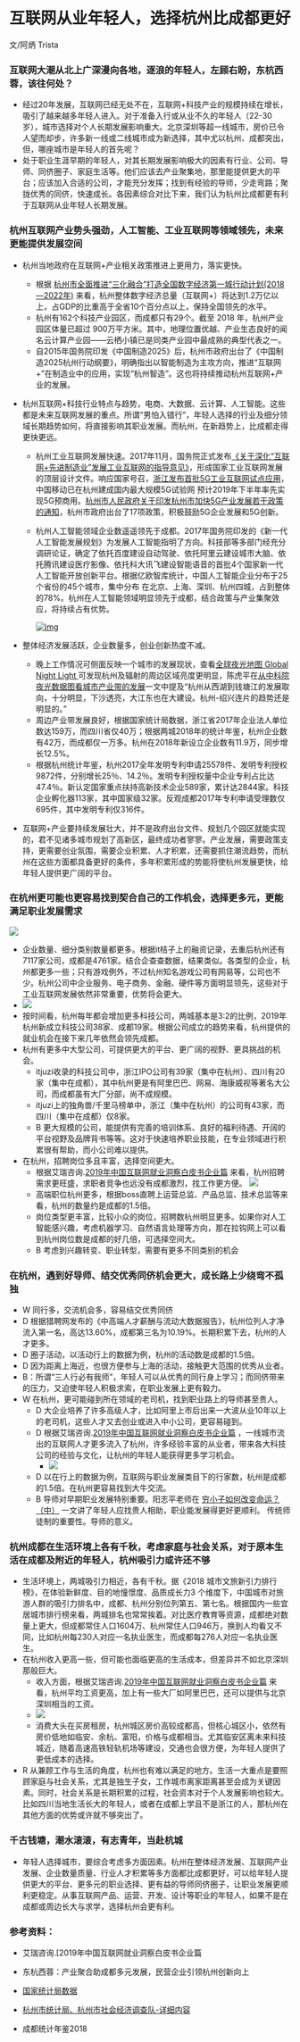 # 互联网从业年轻人，选择杭州比成都更好

文/阿炳 Trista

### 互联网大潮从北上广深漫向各地，逐浪的年轻人，左顾右盼，东杭西蓉，该往何处？



- 经过20年发展，互联网已经无处不在，互联网+科技产业的规模持续在增长，吸引了越来越多年轻人进入。对于准备入行或从业不久的年轻人（22-30岁），城市选择对个人长期发展影响重大。北京深圳等超一线城市，房价已令人望而却步，许多新一线或二线城市成为新选择，其中尤以杭州、成都突出，但，哪座城市是年轻人的首先呢？
- 处于职业生涯早期的年轻人，对其长期发展影响极大的因素有行业、公司、导师、同侪圈子、家庭生活等。他们应该去产业聚集地，那里能提供更大的平台；应该加入合适的公司，才能充分发挥；找到有经验的导师，少走弯路；聚拢优秀的同侪，快速成长。各因素综合对比下来，我们认为杭州比成都更有利于互联网从业年轻人长期发展。



### 杭州互联网产业势头强劲，人工智能、工业互联网等领域领先，未来更能提供发展空间



- 杭州当地政府在互联网+产业相关政策推进上更用力，落实更快。

  - 根据 [杭州市全面推进“三化融合”打造全国数字经济第一城行动计划(2018—2022年)](http://www.hzjxw.gov.cn/hz/web/ShowInfo_File.asp?ID=55728&TypeID=6&FileID=100) 来看，杭州整体数字经济总量（互联网+）将达到1.2万亿以上，占GDP的比重高于全省10个百分点以上，保持全国领先的水平。
  - 杭州有162个科技产业园区，而成都只有29个。截至 2018 年，杭州产业园区体量已超过 900万平方米。其中，地理位置优越、产业生态良好的闻名云计算产业园——云栖小镇已是同类产业园中最成熟的典型代表之一。
  - 自2015年国务院印发《中国制造2025》后，杭州市政府出台了《中国制造2025杭州行动纲要》，明确指出以智能制造为主攻方向，推进“互联网+”在制造业中的应用，实现“杭州智造”。这也将持续推动杭州互联网+产业的发展。

- 杭州互联网+科技行业特点与趋势，电商、大数据、云计算、人工智能。这些都是未来互联网发展的重点。所谓“男怕入错行”，年轻人选择的行业及细分领域长期趋势如何，将直接影响其职业发展。而杭州，在新趋势上，比成都走得更快更远。

  - 杭州工业互联网发展快速。2017年11月，国务院正式发布[《关于深化“互联网+先进制造业”发展工业互联网的指导意见》](http://www.gov.cn/xinwen/2017-11/27/content_5242603.htm)，形成国家工业互联网发展的顶层设计文件。响应国家号召，[浙江发布首批5G工业互联网试点应用](http://www.xinhuanet.com/info/2019-03/29/c_137932264.htm)，中国移动已在杭州建成国内最大规模5G试验网 预计2019年下半年率先实现5G预商用。[杭州市人民政府关于印发杭州市加快5G产业发展若干政策的通知](http://www.hzjxw.gov.cn/hz/web/ShowInfo_File.asp?ID=58280&TypeID=6&FileID=100)，杭州市政府出台了17项政策，积极鼓励5G企业发展和5G创新。

  - 杭州人工智能领域企业数遥遥领先于成都。2017年国务院印发的《新一代人工智能发展规划》为发展人工智能指明了方向。科技部等多部门经充分调研论证，确定了依托百度建设自动驾驶、依托阿里云建设城市大脑、依托腾讯建设医疗影像、依托科大讯飞建设智能语音的首批4个国家新一代人工智能开放创新平台。根据亿欧智库统计，中国人工智能企业分布于25个省份的45个城市，集中分布 在北京、上海、深圳、杭州四城，占到整体的78%。杭州在人工智能领域明显领先于成都，结合政策与产业集聚效应，将持续占有优势。

    

    [![img](https://camo.githubusercontent.com/4dc9f34b9171d4b27736c0596070d54c1f58345e/68747470733a2f2f73322e617831782e636f6d2f323031392f30362f32352f5a5a6b72336e2e706e67)](https://camo.githubusercontent.com/4dc9f34b9171d4b27736c0596070d54c1f58345e/68747470733a2f2f73322e617831782e636f6d2f323031392f30362f32352f5a5a6b72336e2e706e67)

- 整体经济发展活跃，企业数量多，创业创新热度不减。
  - 晚上工作情况可侧面反映一个城市的发展现状，查看[全球夜光地图 Global Night Light ](http://story.ceode.ac.cn:1809/image/night_light1/)可发现杭州及辐射的周边区域亮度更明显，陈虎平在[从中科院夜光数据图看城市产业带的发展](https://mp.weixin.qq.com/s/u5nTJp3IN4MFodzozTEE1w)一文中提及“杭州从西湖到钱塘江的发展取向，十分明显，下沙透亮，大江东也在大建设。杭州-绍兴连片的趋势还是明显的。”
  - 周边产业带发展良好，根据国家统计局数据，浙江省2017年企业法人单位数达159万，而四川省仅40万；根据两城2018年的统计年鉴，杭州企业数有42万，而成都仅一万多。杭州在2018年新设立企业数有11.9万，同步增长12.5%。
  - 根据杭州统计年鉴，杭州2017全年发明专利申请25578件、发明专利授权9872件，分别增长25％、14.2％。发明专利授权量中企业专利占比达47.4％。新认定国家重点扶持高新技术企业589家，累计达2844家。科技企业孵化器113家，其中国家级32家。反观成都2017年专利申请受理数仅695件，其中发明专利仅316件。
- 互联网+产业要持续发展壮大，并不是政府出台文件、规划几个园区就能实现的，君不见诸多城市规划了高新区，最终成功者寥寥。产业发展，需要政策支持，更需要创业氛围，需要企业积累、人才积累，还需要抓住潮流趋势，而杭州在这些方面都具备更好的条件，多年积累形成的势能将使杭州发展更快，给年轻人提供更广阔的平台。



### 在杭州更可能也更容易找到契合自己的工作机会，选择更多元，更能满足职业发展需求



![](http://img1.saasruanjian.com/saas/20190625/niHkNXArUePI.png?imageslim)

- 企业数量、细分类别数量都更多。根据it桔子上的融资记录，去重后杭州还有7117家公司，成都是4761家。结合企查查数据，结果类似。各类型的企业，杭州都更多一些；只有游戏例外，不过杭州知名游戏公司有网易等，公司也不少。杭州公司中企业服务、电子商务、金融、硬件等方面明显领先，这些对于工业互联网发展依然非常重要，优势将会更大。
- ![](http://img1.saasruanjian.com/saas/20190625/LU5GDGuhKQlf.png?imageslim)
- 按时间看，杭州每年都会增加更多科技公司，两城基本是3:2的比例，2019年杭州新成立科技公司38家、成都19家。根据公司成立的趋势来看，杭州提供的就业机会在接下来几年依然会领先成都。
- 杭州有更多中大型公司，可提供更大的平台、更广阔的视野、更具挑战的机会。
  - itjuzi收录的科技公司中，浙江IPO公司有39家（集中在杭州）、四川有20家（集中在成都），其中杭州更是有阿里巴巴、网易、海康威视等著名大公司，而成都虽有大厂分部，尚不成规模。
  - itjuzi上的独角兽/千里马榜单中，浙江（集中在杭州）的公司有43家，而四川（集中在成都）仅8家。
  - B 更大规模的公司，能提供有完善的培训体系、良好的福利待遇、开阔的平台视野及品牌背书等等。这对于快速培养职业技能，在专业领域进行积累很有帮助，而小公司难以提供。
- 在杭州，招聘岗位多且丰富，选择空间更大。
  - 根据艾瑞咨询.[2019年中国互联网就业洞察白皮书企业篇](https://github.com/sarsbiker/chengduorhangzhou/blob/master/[人才]2019年中国互联网就业洞察白皮书企业篇.pdf) 来看，杭州招聘需求更旺盛，求职者竞争也远没有成都激烈，找工作更方便。  ![](http://img1.saasruanjian.com/saas/20190626/aLz36ImXwsIC.png?imageslim)
  - 高端职位杭州更多，根据boss直聘上运营总监、产品总监、技术总监等来看，杭州的数量约是成都的1.5倍。
  - 岗位类型更丰富，比较小众的岗位，招聘数杭州明显更多。如果你对人工智能感兴趣，考虑机器学习、自然语言处理等方向，那在拉钩网上可以看到杭州岗位数是成都的好几倍，可选择空间大。
  - B 考虑到兴趣转变、职业转型，需要有更多不同类别的机会



### 在杭州，遇到好导师、结交优秀同侪机会更大，成长路上少绕弯不孤独



-  W 同行多，交流机会多，容易结交优秀同侪
  - D 根据猎聘网发布的《中高端人才薪酬与流动大数据报告》，杭州位列人才净流入第一名，高达13.60%，成都第三名为10.19%。长期积累下去，杭州的人才更多。
  - D 圈子活动，以活动行上的数据为例，杭州的活动数是成都的1.5倍。
  - D 因为距离上海近，也很方便参与上海的活动，接触更大范围的优秀从业者。
  - B：所谓“三人行必有我师”，年轻人可以从优秀的同行身上学习；而同侪带来的压力，又迫使年轻人积极求索，在职业发展上更有毅力。
- W 在杭州，更可能碰到所在领域的老司机，找到职业路上的导师甚至贵人。
  - D 大企业培养了许多高级人才，比如阿里上市后出来一大波从业10年以上的老司机，这些人才又去创业或进入中小公司，更容易碰到。
  - D 根据艾瑞咨询.[2019年中国互联网就业洞察白皮书企业篇](https://github.com/sarsbiker/chengduorhangzhou/blob/master/[人才]2019年中国互联网就业洞察白皮书企业篇.pdf) ，一线城市流出的互联网人才更多流入了杭州，许多经验丰富的从业者，带来各大科技公司的经验与文化，让杭州的年轻人能获得更多学习机会。
    - ![](http://img1.saasruanjian.com/saas/20190626/JmB5IlUNjs4E.png?imageslim)
  - D 以在行上的数据为例，互联网与职业发展类目下的行家数，杭州是成都的1.5倍。在杭州更容易找到大牛交流。
  - B 导师对早期职业发展特别重要。阳志平老师在 [穷小子如何改变命运？（中）](https://www.yangzhiping.com/worksmarter/chapter3/talk002) 一文讲了年轻人应找贵人相助，职业能发展得更好更顺利。 传统师徒制的重要性。导师的意义。



### 杭州成都在生活环境上各有千秋，考虑家庭与社会关系，对于原本生活在成都及附近的年轻人，杭州吸引力或许还不够



- 生活环境上，两城吸引力相近，各有千秋。据《2018 城市文旅新引力排行榜》，在体验新鲜度、目的地憧憬度、品质成长力3 个维度下，中国城市对旅游人群的吸引力排名中，成都、杭州分别位列第五、第七名。根据国内一些宜居城市排行榜来看，两城排名也常常挨着。对比医疗教育等资源，成都绝对数量上更大，但成都常住人口1604万、杭州常住人口946万，换到人均看又不同，比如杭州每230人对应一名执业医生，而成都每276人对应一名执业医生。
- 在杭州收入更高一些，但可能也面临更高的生活成本，但差异并不如北京深圳那般巨大。
  - 收入方面，根据艾瑞咨询.[2019年中国互联网就业洞察白皮书企业篇](https://github.com/sarsbiker/chengduorhangzhou/blob/master/[人才]2019年中国互联网就业洞察白皮书企业篇.pdf) 来看，杭州平均工资更高，加上有一些大厂如阿里巴巴，还可以提供与北京深圳相当的工资。
  - ![](http://img1.saasruanjian.com/saas/20190626/tKfkURkhnYJS.png?imageslim)
  - 消费大头在买房租房，杭州城区房价高较成都高，但核心城区小，依然有房价低地如临安、余杭、富阳，价格与成都相当。尤其临安区离未来科技城近，随着高速高铁轻轨机场等建设，交通也会很方便，为年轻人提供了更低成本的选择。
- R 从兼顾工作与生活的角度，杭州也有难以满足的地方。生活一大重点是要照顾家庭与社会关系，尤其是独生子女，工作城市离家距离甚至会成为关键因素。同时，社会关系是长期积累的过程，社会资本对于个人发展影响也较大。比如四川当地生活长大的年轻人，或者在成都上学且不是浙江的人，那杭州在其他方面的优势或许就不够突出了。



### 千古钱塘，潮水滚滚，有志青年，当赴杭城



- 年轻人选择城市，要综合考虑多方面因素。杭州在整体经济发展、互联网产业发展、企业数量质量、行业人才积累等多方面都比成都更好，可以给年轻人提供更大的平台、更多元的职业选择、更有益的导师同侪圈子，让职业发展更顺利更稳定。从事互联网产品、运营、开发、设计等职业的年轻人，如果不是在成都或周边长大与求学，选择杭州会更有利。





### 参考资料：

- 艾瑞咨询.[2019年中国互联网就业洞察白皮书企业篇
- 东杭西蓉：产业聚合助成都多元发展，民营企业引领杭州创新向上
- [国家统计局数据](http://data.stats.gov.cn/easyquery.htm?cn=E0105)

- [杭州市统计局、杭州市社会经济调查队-详细内容](http://tjj.hangzhou.gov.cn/content-getOuterNewsDetail.action?newsMainSearch.id=77fdf15544d84e429bccc0b43ece2708)
- 成都统计年鉴2018
